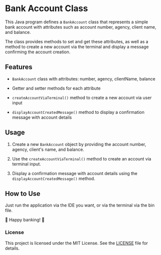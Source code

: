# Bank Account Class

This Java program defines a  `BankAccount`  class that represents a simple bank account with attributes such as account number, agency, client name, and balance.

The class provides methods to set and get these attributes, as well as a method to create a new account via the terminal and display a message confirming the account creation.

## Features
-  `BankAccount`  class with attributes: number, agency, clientName, balance

- Getter and setter methods for each attribute

-  `createAccountViaTerminal()`  method to create a new account via user input

-  `displayAccountCreatedMessage()`  method to display a confirmation message with account details

## Usage
1. Create a new  `BankAccount`  object by providing the account number, agency, client's name, and balance.

2. Use the  `createAccountViaTerminal()`  method to create an account via terminal input.

3. Display a confirmation message with account details using the  `displayAccountCreatedMessage()`  method.


## How to Use
Just run the application via the IDE you want, or via the terminal via the bin file.

🏦 Happy banking! 🤑



### License
This project is licensed under the MIT License. See the [LICENSE](https://github.com/iFallenHunt/DIO-bank-challenge/blob/main/LICENSE) file for details.

